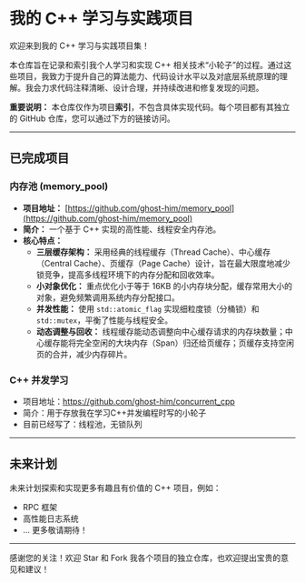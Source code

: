 # 我的 C++ 学习与实践项目

欢迎来到我的 C++ 学习与实践项目集！

本仓库旨在记录和索引我个人学习和实现 C++ 相关技术“小轮子”的过程。通过这些项目，我致力于提升自己的算法能力、代码设计水平以及对底层系统原理的理解。我会力求代码注释清晰、设计合理，并持续改进和修复发现的问题。

**重要说明：** 本仓库仅作为项目**索引**，不包含具体实现代码。每个项目都有其独立的 GitHub 仓库，您可以通过下方的链接访问。

---

## 已完成项目

### 内存池 (memory_pool)

*   **项目地址：** [https://github.com/ghost-him/memory_pool](https://github.com/ghost-him/memory_pool)
*   **简介：** 一个基于 C++ 实现的高性能、线程安全内存池。
*   **核心特点：**
    *   **三层缓存架构：** 采用经典的线程缓存（Thread Cache）、中心缓存（Central Cache）、页缓存（Page Cache）设计，旨在最大限度地减少锁竞争，提高多线程环境下的内存分配和回收效率。
    *   **小对象优化：** 重点优化小于等于 16KB 的小内存块分配，缓存常用大小的对象，避免频繁调用系统内存分配接口。
    *   **并发性能：** 使用 `std::atomic_flag` 实现细粒度锁（分桶锁）和 `std::mutex`，平衡了性能与线程安全。
    *   **动态调整与回收：** 线程缓存能动态调整向中心缓存请求的内存块数量；中心缓存能将完全空闲的大块内存（Span）归还给页缓存；页缓存支持空闲页的合并，减少内存碎片。

### C++ 并发学习

* 项目地址：https://github.com/ghost-him/concurrent_cpp
* 简介：用于存放我在学习C++并发编程时写的小轮子
* 目前已经写了：线程池，无锁队列



---

## 未来计划

未来计划探索和实现更多有趣且有价值的 C++ 项目，例如：

*   RPC 框架
*   高性能日志系统
*   ... 更多敬请期待！

---

感谢您的关注！欢迎 Star 和 Fork 我各个项目的独立仓库，也欢迎提出宝贵的意见和建议！
